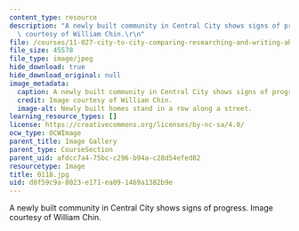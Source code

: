 ```yaml
---
content_type: resource
description: "A newly built community in Central City shows signs of progress. Image\
  \ courtesy of William Chin.\r\n"
file: /courses/11-027-city-to-city-comparing-researching-and-writing-about-cities-new-orleans-spring-2011/d0f59c9a8023e171ea091469a1382b9e_0118.jpg
file_size: 45578
file_type: image/jpeg
hide_download: true
hide_download_original: null
image_metadata:
  caption: A newly built community in Central City shows signs of progress.
  credit: Image courtesy of William Chin.
  image-alt: Newly built homes stand in a row along a street.
learning_resource_types: []
license: https://creativecommons.org/licenses/by-nc-sa/4.0/
ocw_type: OCWImage
parent_title: Image Gallery
parent_type: CourseSection
parent_uid: afdcc7a4-75bc-c296-b94a-c28d54efed82
resourcetype: Image
title: 0118.jpg
uid: d0f59c9a-8023-e171-ea09-1469a1382b9e
---
```

A newly built community in Central City shows signs of progress. Image courtesy of William Chin.
